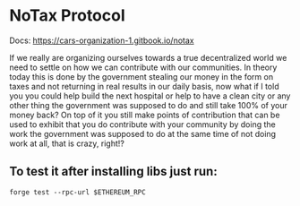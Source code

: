 # NoTax Protocol

Docs: https://cars-organization-1.gitbook.io/notax

If we really are organizing ourselves towards a true decentralized world we need to settle on how we can contribute with our communities. In theory today this is done by the government stealing our money in the form on taxes and not returning in real results in our daily basis, now what if I told you you could help build the next hospital or help to have a clean city or any other thing the government was supposed to do and still take 100% of your money back? On top of it you still make points of contribution that can be used to exhibit that you do contribute with your community by doing the work the government was supposed to do at the same time of not doing work at all, that is crazy, right!? 


## To test it after installing libs just run:

```
forge test --rpc-url $ETHEREUM_RPC
```

